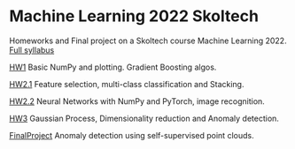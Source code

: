 # Machine Learning 2022 Skoltech

Homeworks and Final project on a Skoltech course Machine Learning 
2022. [Full syllabus](http://files.skoltech.ru/data/edu/syllabuses/2021/MA060018.pdf?v=prmjb0)

[HW1](hw1.ipynb) Basic NumPy and plotting. Gradient Boosting algos.

[HW2.1](hw2_1.ipynb) Feature selection, multi-class classification and Stacking.

[HW2.2](hw2_2.ipynb) Neural Networks with NumPy and PyTorch, image recognition. 

[HW3](hw3.ipynb) Gaussian Process, Dimensionality reduction and Anomaly detection. 

[FinalProject](https://github.com/melhaud/proj18/tree/0972277b584a35866d6438552c5256f9624a82a9) Anomaly detection using self-supervised point clouds.
